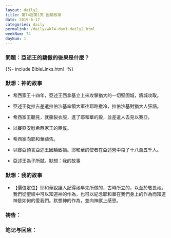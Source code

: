 ```yaml
---
layout: daily2
title: 第74週第1天 因驕致禍
date: 2019-6-17
categories: daily
permalink: /daily/wk74-day1-daily2.html
weekNum: 74
dayNum: 1
---
```


### 問題：亞述王的驕傲的後果是什麼？

{%- include BibleLinks.html -%}

### 默想：神的故事
+ 希西家王十四年，亞述王西拿基立上來攻擊猶大的一切堅固城，將城攻取。

+ 亞述王從拉吉差遣拉伯沙基率領大軍往耶路撒冷，拉伯沙基對猶大人狂語。

+ 希西家王聽見，就撕裂衣服，進了耶和華的殿，並差遣人去見以賽亞。

+ 以賽亞安慰希西家王的臣僕。

+ 希西家向耶和華禱告。

+ 以賽亞預言亞述王因驕致禍。耶和華的使者在亞述營中殺了十八萬五千人。

+ 亞述王為子所弑。默想：我的故事


### 默想：我的故事
+ 【價值定位】耶和華說讓人記得祂早先所做的，古時所立的，以至於敬畏祂。我們從聖經中可以知道神的作為，也可以紀念耶和華在我們身上的作為而知道神是如何的愛我們。默想神的作為，並向神獻上感恩。


### 祷告：

### 笔记与回应：

